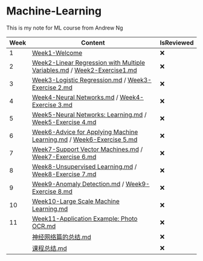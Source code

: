 # Machine-Learning
This is my note for ML course from Andrew Ng

| Week | Content                                                      | IsReviewed |
| ---- | ------------------------------------------------------------ | ---------- |
| 1    | [Week1-Welcome](https://github.com/NicoleMayer/Machine-Learning/blob/master/Notes/Week1-Welcome.md) | ❌          |
| 2    | [Week2-Linear Regression with Multiple Variables.md](https://github.com/NicoleMayer/Machine-Learning/blob/master/Notes/Week2-Linear%20Regression%20with%20Multiple%20Variables.md) / [Week2-Exercise1.md](https://github.com/NicoleMayer/Machine-Learning/blob/master/Notes/Week2-Exercise1.md) | ❌          |
| 3    | [Week3-Logistic Regression.md](https://github.com/NicoleMayer/Machine-Learning/blob/master/Notes/Week3-Logistic%20Regression.md) / [Week3-Exercise 2.md](https://github.com/NicoleMayer/Machine-Learning/blob/master/Notes/Week3-Exercise%202.md) | ❌          |
| 4    | [Week4-Neural Networks.md](https://github.com/NicoleMayer/Machine-Learning/blob/master/Notes/Week4-Neural%20Networks.md) / [Week4-Exercise 3.md](https://github.com/NicoleMayer/Machine-Learning/blob/master/Notes/Week4-Exercise%203.md) | ❌          |
| 5    | [Week5-Neural Networks: Learning.md](https://github.com/NicoleMayer/Machine-Learning/blob/master/Notes/Week5-Neural%20Networks:%20Learning.md) / [Week5-Exercise 4.md](https://github.com/NicoleMayer/Machine-Learning/blob/master/Notes/Week5-Exercise%204.md) | ❌          |
| 6    | [Week6-Advice for Applying Machine Learning.md](https://github.com/NicoleMayer/Machine-Learning/blob/master/Notes/Week6-Advice%20for%20Applying%20Machine%20Learning.md) / [Week6-Exercise 5.md](https://github.com/NicoleMayer/Machine-Learning/blob/master/Notes/Week6-Exercise%205.md) | ❌          |
| 7    | [Week7-Support Vector Machines.md](https://github.com/NicoleMayer/Machine-Learning/blob/master/Notes/Week7-Support%20Vector%20Machines.md) / [Week7-Exercise 6.md](https://github.com/NicoleMayer/Machine-Learning/blob/master/Notes/Week7-Exercise%206.md) | ❌          |
| 8    | [Week8-Unsupervised Learning.md](https://github.com/NicoleMayer/Machine-Learning/blob/master/Notes/Week8-Unsupervised%20Learning.md) / [Week8-Exercise 7.md](https://github.com/NicoleMayer/Machine-Learning/blob/master/Notes/Week8-Exercise%207.md) | ❌          |
| 9    | [Week9-Anomaly Detection.md](https://github.com/NicoleMayer/Machine-Learning/blob/master/Notes/Week9-Anomaly%20Detection.md) / [Week9-Exercise 8.md](https://github.com/NicoleMayer/Machine-Learning/blob/master/Notes/Week9-Exercise%208.md) | ❌          |
| 10   | [Week10-Large Scale Machine Learning.md](https://github.com/NicoleMayer/Machine-Learning/blob/master/Notes/Week10-Large%20Scale%20Machine%20Learning.md) | ❌          |
| 11   | [Week11-Application Example: Photo OCR.md](https://github.com/NicoleMayer/Machine-Learning/blob/master/Notes/Week11-Application%20Example:%20Photo%20OCR.md) | ❌          |
|      | [神经网络篇的总结.md](https://github.com/NicoleMayer/Machine-Learning/blob/master/Notes/神经网络篇的总结.md) | ❌          |
|      | [课程总结.md](https://github.com/NicoleMayer/Machine-Learning/blob/master/Notes/课程总结.md) | ❌          |




